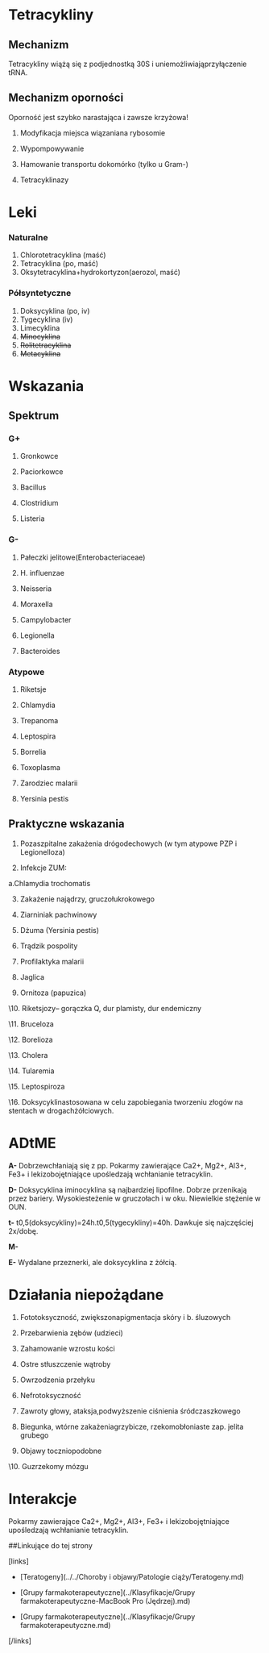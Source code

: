 # Tetracykliny



## Mechanizm

Tetracykliny wiążą się z podjednostką 30S i uniemożliwiająprzyłączenie tRNA.



## Mechanizm oporności

Oporność jest szybko narastająca i zawsze krzyżowa!

1. Modyfikacja miejsca wiązaniana rybosomie

2. Wypompowywanie

3. Hamowanie transportu dokomórko (tylko u Gram-)

4. Tetracyklinazy



# Leki

### Naturalne

1. Chlorotetracyklina (maść)
2. Tetracyklina (po, maść)
3. Oksytetracyklina+hydrokortyzon(aerozol, maść)



### Półsyntetyczne

1. Doksycyklina (po, iv)
2. Tygecyklina (iv)
3. Limecyklina
4. ~~Minocyklina~~
5. ~~Rolitetracyklina~~
6. ~~Metacyklina~~



# Wskazania

## Spektrum

### G+

1. Gronkowce

2. Paciorkowce

3. Bacillus

4. Clostridium

5. Listeria



### G-

1. Pałeczki jelitowe(Enterobacteriaceae)

2. H. influenzae

3. Neisseria

4. Moraxella

5. Campylobacter

6. Legionella

7. Bacteroides



### Atypowe

1. Riketsje

2. Chlamydia

3. Trepanoma

4. Leptospira

5. Borrelia

6. Toxoplasma

7. Zarodziec malarii

8. Yersinia pestis



## Praktyczne wskazania

1. Pozaszpitalne zakażenia drógodechowych (w tym atypowe PZP i Legionelloza)

2. Infekcje ZUM:

a.Chlamydia trochomatis

3. Zakażenie najądrzy, gruczołukrokowego

4. Ziarniniak pachwinowy

5. Dżuma (Yersinia pestis)

6. Trądzik pospolity

7. Profilaktyka malarii

8. Jaglica

9. Ornitoza (papuzica)

\10. Riketsjozy– gorączka Q, dur plamisty, dur endemiczny

\11. Bruceloza

\12. Borelioza

\13. Cholera

\14. Tularemia

\15. Leptospiroza

\16. Doksycyklinastosowana w celu zapobiegania tworzeniu złogów na stentach w drogachżółciowych.



# ADtME

**A-** Dobrzewchłaniają się z pp. Pokarmy zawierające Ca2+, Mg2+, Al3+, Fe3+ i lekizobojętniające upośledzają wchłanianie tetracyklin.

**D-** Doksycyklina iminocyklina są najbardziej lipofilne. Dobrze przenikają przez bariery. Wysokiesteżenie w gruczołach i w oku. Niewielkie stężenie w OUN.

**t-** t0,5(doksycykliny)=24h.t0,5(tygecykliny)=40h. Dawkuje się najczęściej 2x/dobę.

**M-** 

**E-** Wydalane przeznerki, ale doksycyklina z żółcią.



# Działania niepożądane

1. Fototoksyczność, zwiększonapigmentacja skóry i b. śluzowych

2. Przebarwienia zębów (udzieci)

3. Zahamowanie wzrostu kości

4. Ostre stłuszczenie wątroby

5. Owrzodzenia przełyku

6. Nefrotoksyczność

7. Zawroty głowy, ataksja,podwyższenie ciśnienia śródczaszkowego

8. Biegunka, wtórne zakażeniagrzybicze, rzekomobłoniaste zap. jelita grubego

9. Objawy toczniopodobne

\10. Guzrzekomy mózgu



# Interakcje

Pokarmy zawierające Ca2+, Mg2+, Al3+, Fe3+ i lekizobojętniające upośledzają wchłanianie tetracyklin.



##Linkujące do tej strony

[links]

- [Teratogeny](../../Choroby i objawy/Patologie ciąży/Teratogeny.md)

- [Grupy farmakoterapeutyczne](../Klasyfikacje/Grupy farmakoterapeutyczne-MacBook Pro (Jędrzej).md)

- [Grupy farmakoterapeutyczne](../Klasyfikacje/Grupy farmakoterapeutyczne.md)


[/links]











